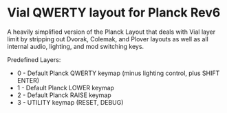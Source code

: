 # Vial QWERTY layout for Planck Rev6
A heavily simplified version of the Planck Layout that deals with Vial layer limit by stripping out Dvorak, Colemak, and Plover layouts as well as all internal audio, lighting, and mod switching keys.

Predefined Layers:
- 0 - Default Planck QWERTY keymap (minus lighting control, plus SHIFT ENTER)
- 1 - Default Planck LOWER keymap
- 2 - Default Planck RAISE keymap
- 3 - UTILITY keymap (RESET, DEBUG)
